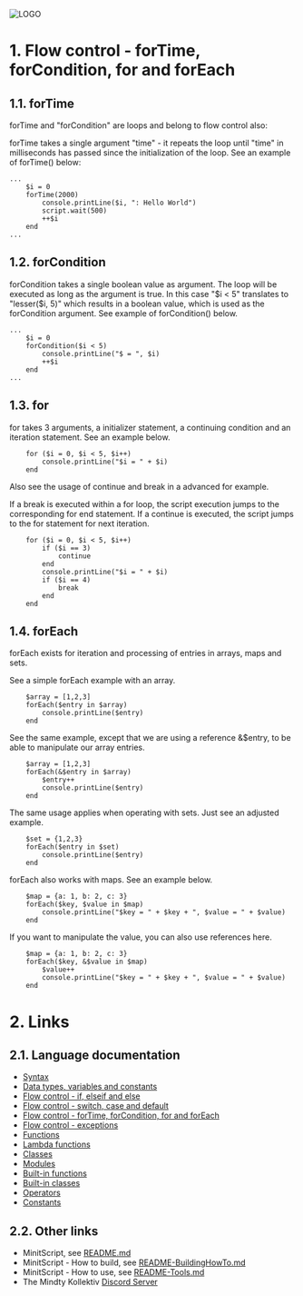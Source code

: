 ![LOGO](https://raw.githubusercontent.com/andreasdr/minitscript/master/resources/github/minitscript-logo.png)

# 1. Flow control - forTime, forCondition, for and forEach

## 1.1. forTime

forTime and "forCondition" are loops and belong to flow control also:

forTime takes a single argument "time" - it repeats the loop until "time" in milliseconds has passed since the initialization of the loop. See an example of forTime() below: 

```
...
	$i = 0
	forTime(2000)
		console.printLine($i, ": Hello World")
		script.wait(500)
		++$i
	end
...
```

## 1.2. forCondition

forCondition takes a single boolean value as argument. The loop will be executed as long as the argument is true. In this case "$i < 5" translates to "lesser($i, 5)" which results in a boolean value, which is used as the forCondition argument. See example of forCondition() below.

```
...
	$i = 0
	forCondition($i < 5)
		console.printLine("$ = ", $i)
		++$i
	end
...
```

## 1.3. for

for takes 3 arguments, a initializer statement, a continuing condition and an iteration statement. See an example below.   

```
	for ($i = 0, $i < 5, $i++)
		console.printLine("$i = " + $i)
	end
```

Also see the usage of continue and break in a advanced for example.

If a break is executed within a for loop, the script execution jumps to the corresponding for end statement.
If a continue is executed, the script jumps to the for statement for next iteration.  

```
	for ($i = 0, $i < 5, $i++)
		if ($i == 3)
			continue
		end
		console.printLine("$i = " + $i)
		if ($i == 4)
			break
		end
	end
```

## 1.4. forEach

forEach exists for iteration and processing of entries in arrays, maps and sets.

See a simple forEach example with an array.

```
	$array = [1,2,3]
	forEach($entry in $array)
		console.printLine($entry)
	end
```

See the same example, except that we are using a reference &$entry, to be able to manipulate our array entries.

```
	$array = [1,2,3]
	forEach(&$entry in $array)
		$entry++
		console.printLine($entry)
	end
```

The same usage applies when operating with sets. Just see an adjusted example.

```
	$set = {1,2,3}
	forEach($entry in $set)
		console.printLine($entry)
	end
```

forEach also works with maps. See an example below.

```
	$map = {a: 1, b: 2, c: 3}
	forEach($key, $value in $map)
		console.printLine("$key = " + $key + ", $value = " + $value)
	end
```

If you want to manipulate the value, you can also use references here.

```
	$map = {a: 1, b: 2, c: 3}
	forEach($key, &$value in $map)
		$value++
		console.printLine("$key = " + $key + ", $value = " + $value)
	end
```

# 2. Links

## 2.1. Language documentation
- [Syntax](./README-Syntax.md)
- [Data types, variables and constants](./README-DataTypes.md)
- [Flow control - if, elseif and else](./README-FlowControl-Conditions.md)
- [Flow control - switch, case and default](./README-FlowControl-Conditions2.md)
- [Flow control - forTime, forCondition, for and forEach](./README-FlowControl-Loops.md)
- [Flow control - exceptions](./README-FlowControl-Exceptions.md)
- [Functions](./README-Functions.md)
- [Lambda functions](./README-Lambda-Functions.md)
- [Classes](./README-Classes.md)
- [Modules](./README-Modules.md)
- [Built-in functions](./README-BuiltIn-Functions.md)
- [Built-in classes](./README-BuiltIn-Classes.md)
- [Operators](./README-Operators.md)
- [Constants](./README-Constants.md)

## 2.2. Other links

- MinitScript, see [README.md](../README.md)
- MinitScript - How to build, see [README-BuildingHowTo.md](../README-BuildingHowTo.md)
- MinitScript - How to use, see [README-Tools.md](../README-Tools.md)
- The Mindty Kollektiv [Discord Server](https://discord.gg/Na4ACaFD)
